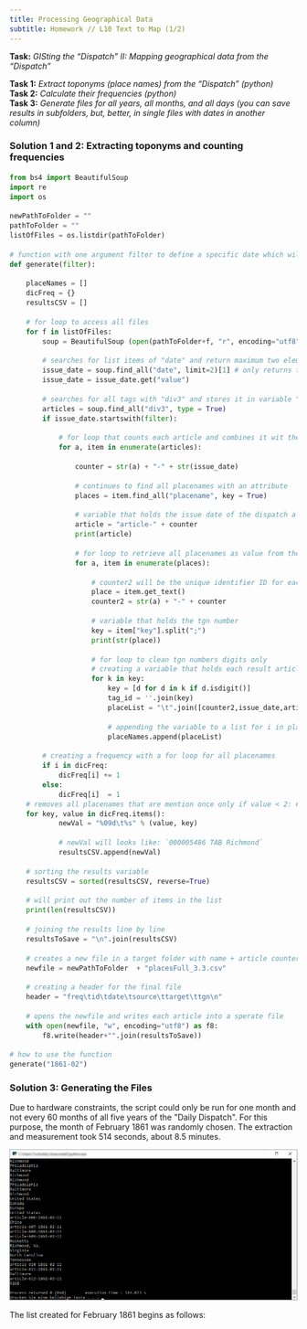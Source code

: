 ```yaml
---
title: Processing Geographical Data
subtitle: Homework // L10 Text to Map (1/2)
---
```

<b>Task:</b> <i>GISting the “Dispatch” II: Mapping geographical data from the “Dispatch”</i><br>

<b>Task 1:</b> <i>Extract toponyms (place names) from the “Dispatch” (python)</i><br>
<b>Task 2:</b> <i>Calculate their frequencies (python)</i><br>
<b>Task 3:</b> <i>Generate files for all years, all months, and all days (you can save results in subfolders, but, better, in single files with dates in another column)</i><br>

### Solution 1 and 2: Extracting toponyms and counting frequencies

```python
from bs4 import BeautifulSoup
import re
import os

newPathToFolder = ""
pathToFolder = ""
listOfFiles = os.listdir(pathToFolder)

# function with one argument filter to define a specific date which will use values of the dispatch only if the date is true
def generate(filter):

    placeNames = []
    dicFreq = {}
    resultsCSV = []

    # for loop to access all files
    for f in listOfFiles:
        soup = BeautifulSoup (open(pathToFolder+f, "r", encoding="utf8"), features="html.parser")
        
        # searches for list items of "date" and return maximum two elemens
        issue_date = soup.find_all("date", limit=2)[1] # only returns the second match
        issue_date = issue_date.get("value")
       
        # searches for all tags with "div3" and stores it in variable "articles"
        articles = soup.find_all("div3", type = True)
        if issue_date.startswith(filter):
            
            # for loop that counts each article and combines it wit the date in the dispatch
            for a, item in enumerate(articles):
               
                counter = str(a) + "-" + str(issue_date)                        
                
                # continues to find all placenames with an attribute
                places = item.find_all("placename", key = True)                
                
                # variable that holds the issue date of the dispatch a string and an article counter
                article = "article-" + counter                                  
                print(article)
                
                # for loop to retrieve all placenames as value from the placename tag
                for a, item in enumerate(places):
                
                    # counter2 will be the unique identifier ID for each row
                    place = item.get_text()                                     
                    counter2 = str(a) + "-" + counter                           
                    
                    # variable that holds the tgn number
                    key = item["key"].split(";")                               
                    print(str(place))

                    # for loop to clean tgn numbers digits only
                    # creating a variable that holds each result article, place, tag_id
                    for k in key:
                        key = [d for d in k if d.isdigit()]                     
                        tag_id = ''.join(key)
                        placeList = "\t".join([counter2,issue_date,article,place,tag_id])        
                        
                        # appending the variable to a list for i in placeNames:
                        placeNames.append(placeList)
                        
        # creating a frequency with a for loop for all placenames
        if i in dicFreq:
            dicFreq[i] += 1
        else:
            dicFreq[i]  = 1
    # removes all placenames that are mention once only if value < 2: # this will exclude items with frequency higher than 1 - we want      unique rows
    for key, value in dicFreq.items():                                          
            newVal = "%09d\t%s" % (value, key)
            
            # newVal will looks like: `000005486 TAB Richmond`
            resultsCSV.append(newVal)

    # sorting the results variable
    resultsCSV = sorted(resultsCSV, reverse=True)                               
    
    # will print out the number of items in the list
    print(len(resultsCSV)) 
    
    # joining the results line by line
    resultsToSave = "\n".join(resultsCSV)                                       

    # creates a new file in a target folder with name + article counter + name + issue_date + txt file
    newfile = newPathToFolder  + "placesFull_3.3.csv"
    
    # creating a header for the final file
    header = "freq\tid\tdate\tsource\ttarget\ttgn\n"
    
    # opens the newfile and writes each article into a sperate file
    with open(newfile, "w", encoding="utf8") as f8:
        f8.write(header+"".join(resultsToSave))

# how to use the function
generate("1861-02")
```


### Solution 3: Generating the Files
Due to hardware constraints, the script could only be run for one month and not every 60 months of all five years of the "Daily Dispatch". For this purpose, the month of February 1861 was randomly chosen. The extraction and measurement took 514 seconds, about 8.5 minutes.

<img src="/img/1861-02_runtime.png"/>

The list created for February 1861 begins as follows: 

